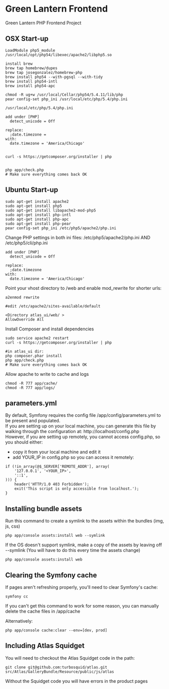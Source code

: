 Green Lantern Frontend
======================

Green Lantern PHP Frontend Project


OSX Start-up
------------
```
LoadModule php5_module    /usr/local/opt/php54/libexec/apache2/libphp5.so

install brew
brew tap homebrew/dupes
brew tap josegonzalez/homebrew-php
brew install php54 --with-pgsql --with-tidy
brew install php54-intl
brew install php54-apc

chmod -R ug+w /usr/local/Cellar/php54/5.4.11/lib/php
pear config-set php_ini /usr/local/etc/php/5.4/php.ini

/usr/local/etc/php/5.4/php.ini

add under [PHP]
  detect_unicode = Off

replace: 
  ;date.timezone =
with:
  date.timezone = 'America/Chicago'


curl -s https://getcomposer.org/installer | php


php app/check.php
# Make sure everything comes back OK
```

Ubuntu Start-up
---------------
```
sudo apt-get install apache2
sudo apt-get install php5
sudo apt-get install libapache2-mod-php5
sudo apt-get install php-intl
sudo apt-get install php-apc
sudo apt-get install php-pear
pear config-set php_ini /etc/php5/apache2/php.ini

```

Change PHP settings in both ini files: 
 /etc/php5/apache2/php.ini  AND  /etc/php5/cli/php.ini

```
add under [PHP]
  detect_unicode = Off

replace: 
  ;date.timezone 
with:
  date.timezone = 'America/Chicago'
```
Point your vhost directory to /web and enable mod_rewrite for shorter urls:
```
a2enmod rewrite

#edit /etc/apache2/sites-available/default

<Directory atlas_ui/web/ >
AllowOverride All
```
Install Composer and install dependencies
```
sudo service apache2 restart
curl -s https://getcomposer.org/installer | php

#in atlas_ui dir:
php composer.phar install
php app/check.php
# Make sure everything comes back OK
```
Allow apache to write to cache and logs
```
chmod -R 777 app/cache/
chmod -R 777 app/logs/
```

parameters.yml
--------------
By default, Symfony requires the config file /app/config/parameters.yml to be present and populated.  
If you are setting up on your local machine, you can generate this file by walking through the configuration at: http://localhost/config.php  
However, if you are setting up remotely, you cannot access config.php, so you should either:
* copy it from your local machine and edit it
* add YOUR_IP in config.php so you can access it remotely:
```
if (!in_array(@$_SERVER['REMOTE_ADDR'], array(
    '127.0.0.1', '<YOUR_IP>',
    '::1',
))) {
    header('HTTP/1.0 403 Forbidden');
    exit('This script is only accessible from localhost.');
}
```


Installing bundle assets
------------------------
Run this command to create a symlink to the assets within the bundles (img, js, css) 
```
php app/console assets:install web --symlink
```

If the OS doesn't support symlink, make a copy of the assets by leaving off --symlink
(You will have to do this every time the assets change)
```
php app/console assets:install web
```

Clearing the Symfony cache
--------------------------
If pages aren't refreshing properly, you'll need to clear Symfony's cache:
```
symfony cc
```
If you can't get this command to work for some reason, you can manually delete the cache files in /app/cache

Alternatively:
```
php app/console cache:clear --env=[dev, prod]
```

Including Atlas Squidget
--------------------------
You will need to checkout the Atlas Squidget code in the path:
```
git clone git@github.com:turbosquid/atlas.git src/Atlas/GalleryBundle/Resource/public/js/atlas
```

Without the Squidget code you will have errors in the product pages

